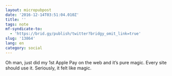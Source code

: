 ```yaml
---
layout: micropubpost
date: '2016-12-14T03:51:04.010Z'
title: ''
tags: note
mf-syndicate-to:
  - 'https://brid.gy/publish/twitter?bridgy_omit_link=true'
slug: '13864'
lang: en
category: social
---
```

Oh man, just did my 1st Apple Pay on the web and it’s pure magic. Every site should use it. Seriously, it felt like magic.
